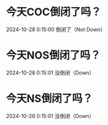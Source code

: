 # 今天COC倒闭了吗？

2024-10-28 0:15:00 倒闭了（Not Down）

# 今天NOS倒闭了吗？

2024-10-28 0:15:01 没倒闭（Down）

# 今天NS倒闭了吗？

2024-10-28 0:15:01 没倒闭（Down）

